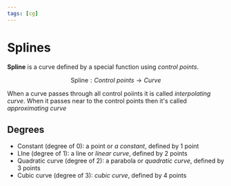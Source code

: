 ```yaml
---
tags: [cg]
---
```


# Splines

**Spline** is a curve defined by a special function using *control points*. 

$$
\text{Spline}: Control \ points \to Curve
$$

When a curve passes through all control poiints it is called *interpolating curve*. When it passes near to the control points then it's called *approximating curve*

## Degrees

- Constant (degree of 0): a point or *a constant*, defined by 1 point
- LIne (degree of 1): a line or *linear curve*, defined by 2 points
- Quadratic curve (degree of 2): a parabola or *quadratic curve*, defined by 3 points 
- Cubic curve (degree of 3): *cubic curve*, defined by 4 points

<!--
### Buzzworld
- Space curve
- Tesselation
- B-Spline

Surfaces

- Tensor product splines
- Subdivision surfaces
- Procedural surfaces
- Surfaces of revolution
- Sweep surfaces
- Bernstein basis
- Vector spaces
- Spline matrix
- Spline formulation
- De Castelaju construction
-->